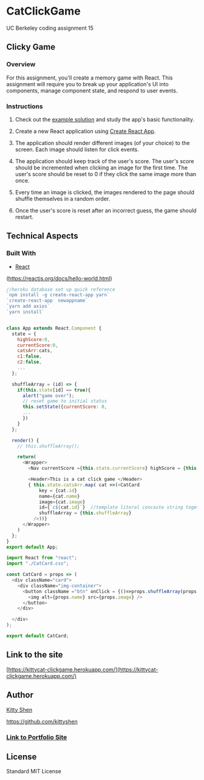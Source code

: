 # CatClickGame
UC Berkeley coding assignment 15

## Clicky Game

### Overview

For this assignment, you'll create a memory game with React. This assignment will require you to break up your application's UI into components, manage component state, and respond to user events.


### Instructions

1. Check out the [example solution](https://clicky-game.netlify.com/) and study the app's basic functionality.

2. Create a new React application using [Create React App](https://github.com/facebookincubator/create-react-app).

3. The application should render different images (of your choice) to the screen. Each image should listen for click events.

4. The application should keep track of the user's score. The user's score should be incremented when clicking an image for the first time. The user's score should be reset to 0 if they click the same image more than once.

5. Every time an image is clicked, the images rendered to the page should shuffle themselves in a random order.

6. Once the user's score is reset after an incorrect guess, the game should restart.


## Technical Aspects

### Built With
* [React](https://reactjs.org/)

(https://reactjs.org/docs/hello-world.html)

```javascript
//heroku database set up quick reference
`npm install -g create-react-app yarn`
`create-react-app  newappname`
`yarn add axios`
`yarn install`

```  

```js

class App extends React.Component {
  state = {
    highScore:0,
    currentScore:0,
    catsArr:cats,
    c1:false,
    c2:false,
    ...
  };

  shuffleArray = (id) => {
    if(this.state[id] == true){
      alert("game over");
      // reset game to initial status
      this.setState({currentScore: 0, 
      ...
      })
    }
  };

  render() {
    // this.shuffleArray();

    return(
      <Wrapper>
        <Nav currentScore ={this.state.currentScore} highScore = {this.state.highScore}/>

        <Header>This is a cat click game </Header>
        { this.state.catsArr.map( cat =>(<CatCard
            key = {cat.id}
            name={cat.name}
            image={cat.image}
            id={`c${cat.id}`}  //template literal concaste string together
            shuffleArray = {this.shuffleArray}
          />))}
      </Wrapper>
    )
  };
}
export default App;
```

```js
import React from "react";
import "./CatCard.css";

const CatCard = props => (
  <div className="card">
    <div className="img-container">
      <button className ="btn" onClick = {()=>props.shuffleArray(props.id)} >
        <img alt={props.name} src={props.image} />
      </button>
    </div>

  </div>
);

export default CatCard;
```

## Link to the site
[https://kittycat-clickgame.herokuapp.com/](https://kittycat-clickgame.herokuapp.com/)

## Author 
[Kitty Shen ](https://github.com/kittyshen)

https://github.com/kittyshen

### [Link to Portfolio Site](https://kittyshen.github.io/Portfolio/)

## License
Standard MIT License



